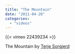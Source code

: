```yaml
---
title: "The Mountain"
date: "2011-04-20"
categories:
  - "videos"
---
```


{{< vimeo 22439234 >}}

The Mountain by [Terje Sorgjerd](http://vimeo.com/22439234)
